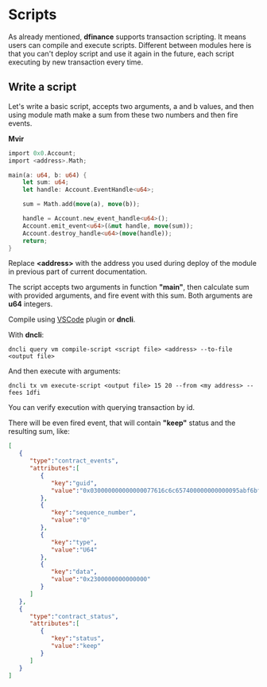 # Scripts

As already mentioned, **dfinance** supports transaction scripting. It means users can compile and execute scripts. Different between modules here is that you can't deploy script and use it again in the future, each script executing by new transaction every time.

## Write a script

Let's write a basic script, accepts two arguments, a and b values, and then using module math make a sum from these two numbers and then fire events.

**Mvir**

```rust
import 0x0.Account;
import <address>.Math;

main(a: u64, b: u64) {
    let sum: u64;
    let handle: Account.EventHandle<u64>;

    sum = Math.add(move(a), move(b));

    handle = Account.new_event_handle<u64>();
    Account.emit_event<u64>(&mut handle, move(sum));
    Account.destroy_handle<u64>(move(handle));
    return;
}
```

Replace **&lt;address&gt;** with the address you used during deploy of the module in previous part of current documentation.

The script accepts two arguments in function **"main"**, then calculate sum with provided arguments, and fire event with this sum. Both arguments are **u64** integers.

Compile using [VSCode](https://marketplace.visualstudio.com/items?itemName=damirka.move-ide) plugin or **dncli**.

With **dncli**:

```text
dncli query vm compile-script <script file> <address> --to-file <output file>
```

And then execute with arguments:

```text
dncli tx vm execute-script <output file> 15 20 --from <my address> --fees 1dfi
```

You can verify execution with querying transaction by id.

There will be even fired event, that will contain **"keep"** status and the resulting sum, like:

```json
[
   {
      "type":"contract_events",
      "attributes":[
         {
            "key":"guid",
            "value":"0x030000000000000077616c6c657400000000000095abf6bf9cd39a391567e4508becb25d0f1b98de"
         },
         {
            "key":"sequence_number",
            "value":"0"
         },
         {
            "key":"type",
            "value":"U64"
         },
         {
            "key":"data",
            "value":"0x2300000000000000"
         }
      ]
   },
   {
      "type":"contract_status",
      "attributes":[
         {
            "key":"status",
            "value":"keep"
         }
      ]
   }
]
```

